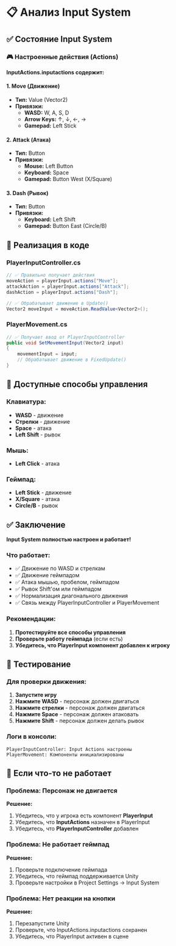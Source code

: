 # 📋 Анализ Input System

## ✅ Состояние Input System

### 🎮 Настроенные действия (Actions)

**InputActions.inputactions содержит:**

#### 1. **Move** (Движение)
- **Тип:** Value (Vector2)
- **Привязки:**
  - **WASD:** W, A, S, D
  - **Arrow Keys:** ↑, ↓, ←, →
  - **Gamepad:** Left Stick

#### 2. **Attack** (Атака)
- **Тип:** Button
- **Привязки:**
  - **Mouse:** Left Button
  - **Keyboard:** Space
  - **Gamepad:** Button West (X/Square)

#### 3. **Dash** (Рывок)
- **Тип:** Button
- **Привязки:**
  - **Keyboard:** Left Shift
  - **Gamepad:** Button East (Circle/B)

## 🔧 Реализация в коде

### PlayerInputController.cs
```csharp
// ✅ Правильно получает действия
moveAction = playerInput.actions["Move"];
attackAction = playerInput.actions["Attack"];
dashAction = playerInput.actions["Dash"];

// ✅ Обрабатывает движение в Update()
Vector2 moveInput = moveAction.ReadValue<Vector2>();
```

### PlayerMovement.cs
```csharp
// ✅ Получает ввод от PlayerInputController
public void SetMovementInput(Vector2 input)
{
    movementInput = input;
    // Обрабатывает движение в FixedUpdate()
}
```

## 🎯 Доступные способы управления

### Клавиатура:
- **WASD** - движение
- **Стрелки** - движение
- **Space** - атака
- **Left Shift** - рывок

### Мышь:
- **Left Click** - атака

### Геймпад:
- **Left Stick** - движение
- **X/Square** - атака
- **Circle/B** - рывок

## ✅ Заключение

**Input System полностью настроен и работает!**

### Что работает:
- ✅ Движение по WASD и стрелкам
- ✅ Движение геймпадом
- ✅ Атака мышью, пробелом, геймпадом
- ✅ Рывок Shift'ом или геймпадом
- ✅ Нормализация диагонального движения
- ✅ Связь между PlayerInputController и PlayerMovement

### Рекомендации:
1. **Протестируйте все способы управления**
2. **Проверьте работу геймпада** (если есть)
3. **Убедитесь, что PlayerInput компонент добавлен к игроку**

## 🧪 Тестирование

### Для проверки движения:
1. **Запустите игру**
2. **Нажмите WASD** - персонаж должен двигаться
3. **Нажмите стрелки** - персонаж должен двигаться
4. **Нажмите Space** - персонаж должен атаковать
5. **Нажмите Shift** - персонаж должен делать рывок

### Логи в консоли:
```
PlayerInputController: Input Actions настроены
PlayerMovement: Компоненты инициализированы
```

## 🔧 Если что-то не работает

### Проблема: Персонаж не двигается
**Решение:**
1. Убедитесь, что у игрока есть компонент **PlayerInput**
2. Убедитесь, что **InputActions** назначен в PlayerInput
3. Убедитесь, что **PlayerInputController** добавлен

### Проблема: Не работает геймпад
**Решение:**
1. Проверьте подключение геймпада
2. Убедитесь, что геймпад поддерживается Unity
3. Проверьте настройки в Project Settings → Input System

### Проблема: Нет реакции на кнопки
**Решение:**
1. Перезапустите Unity
2. Проверьте, что InputActions.inputactions сохранен
3. Убедитесь, что PlayerInput активен в сцене 